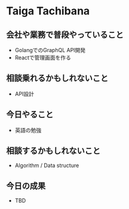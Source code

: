 # Taiga Tachibana

## 会社や業務で普段やっていること

- GolangでのGraphQL API開発
- Reactで管理画面を作る

## 相談乗れるかもしれないこと

- API設計

## 今日やること

- 英語の勉強

## 相談するかもしれないこと

- Algorithm / Data structure

## 今日の成果

- TBD
